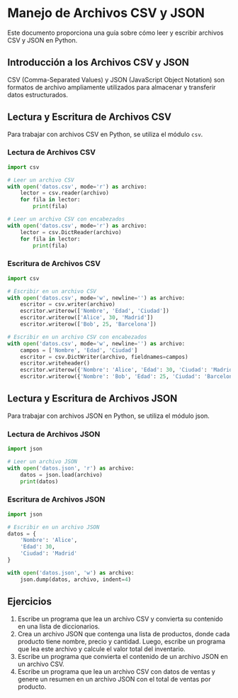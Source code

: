 # Manejo de Archivos CSV y JSON

Este documento proporciona una guía sobre cómo leer y escribir archivos CSV y JSON en Python.

## Introducción a los Archivos CSV y JSON

CSV (Comma-Separated Values) y JSON (JavaScript Object Notation) son formatos de archivo ampliamente utilizados para almacenar y transferir datos estructurados.

## Lectura y Escritura de Archivos CSV

Para trabajar con archivos CSV en Python, se utiliza el módulo `csv`.

### Lectura de Archivos CSV

```python
import csv

# Leer un archivo CSV
with open('datos.csv', mode='r') as archivo:
    lector = csv.reader(archivo)
    for fila in lector:
        print(fila)

# Leer un archivo CSV con encabezados
with open('datos.csv', mode='r') as archivo:
    lector = csv.DictReader(archivo)
    for fila in lector:
        print(fila)
```

### Escritura de Archivos CSV
```python
import csv

# Escribir en un archivo CSV
with open('datos.csv', mode='w', newline='') as archivo:
    escritor = csv.writer(archivo)
    escritor.writerow(['Nombre', 'Edad', 'Ciudad'])
    escritor.writerow(['Alice', 30, 'Madrid'])
    escritor.writerow(['Bob', 25, 'Barcelona'])

# Escribir en un archivo CSV con encabezados
with open('datos.csv', mode='w', newline='') as archivo:
    campos = ['Nombre', 'Edad', 'Ciudad']
    escritor = csv.DictWriter(archivo, fieldnames=campos)
    escritor.writeheader()
    escritor.writerow({'Nombre': 'Alice', 'Edad': 30, 'Ciudad': 'Madrid'})
    escritor.writerow({'Nombre': 'Bob', 'Edad': 25, 'Ciudad': 'Barcelona'})
```

## Lectura y Escritura de Archivos JSON
Para trabajar con archivos JSON en Python, se utiliza el módulo json.

### Lectura de Archivos JSON
```python
import json

# Leer un archivo JSON
with open('datos.json', 'r') as archivo:
    datos = json.load(archivo)
    print(datos)
```

### Escritura de Archivos JSON
```python
import json

# Escribir en un archivo JSON
datos = {
    'Nombre': 'Alice',
    'Edad': 30,
    'Ciudad': 'Madrid'
}

with open('datos.json', 'w') as archivo:
    json.dump(datos, archivo, indent=4)
```

## Ejercicios
1. Escribe un programa que lea un archivo CSV y convierta su contenido en una lista de diccionarios.
2. Crea un archivo JSON que contenga una lista de productos, donde cada producto tiene nombre, precio y cantidad. Luego, escribe un programa que lea este archivo y calcule el valor total del inventario.
3. Escribe un programa que convierta el contenido de un archivo JSON en un archivo CSV.
4. Escribe un programa que lea un archivo CSV con datos de ventas y genere un resumen en un archivo JSON con el total de ventas por producto.
